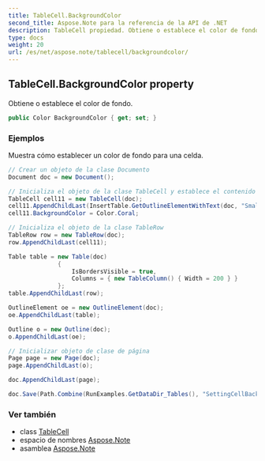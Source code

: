 ```yaml
---
title: TableCell.BackgroundColor
second_title: Aspose.Note para la referencia de la API de .NET
description: TableCell propiedad. Obtiene o establece el color de fondo.
type: docs
weight: 20
url: /es/net/aspose.note/tablecell/backgroundcolor/
---
```

## TableCell.BackgroundColor property

Obtiene o establece el color de fondo.

```csharp
public Color BackgroundColor { get; set; }
```

### Ejemplos

Muestra cómo establecer un color de fondo para una celda.

```csharp
// Crear un objeto de la clase Documento
Document doc = new Document();

// Inicializa el objeto de la clase TableCell y establece el contenido del texto
TableCell cell11 = new TableCell(doc);
cell11.AppendChildLast(InsertTable.GetOutlineElementWithText(doc, "Small text"));
cell11.BackgroundColor = Color.Coral;

// Inicializa el objeto de la clase TableRow
TableRow row = new TableRow(doc);
row.AppendChildLast(cell11);

Table table = new Table(doc)
              {
                  IsBordersVisible = true,
                  Columns = { new TableColumn() { Width = 200 } }
              };
table.AppendChildLast(row);

OutlineElement oe = new OutlineElement(doc);
oe.AppendChildLast(table);

Outline o = new Outline(doc);
o.AppendChildLast(oe);

// Inicializar objeto de clase de página
Page page = new Page(doc);
page.AppendChildLast(o);

doc.AppendChildLast(page);

doc.Save(Path.Combine(RunExamples.GetDataDir_Tables(), "SettingCellBackGroundColor.pdf"));
```

### Ver también

* class [TableCell](../)
* espacio de nombres [Aspose.Note](../../tablecell/)
* asamblea [Aspose.Note](../../../)


